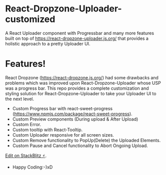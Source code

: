 # React-Dropzone-Uploader-customized

A React Uploader component with Progressbar and many more features built on top of https://react-dropzone-uploader.js.org/ that provides a holistic approach to a pretty Uploader UI.

# Features!
React Dropzone (https://react-dropzone.js.org/) had some drawbacks and problems which was improved upon React-Dropzone-Uploader whose USP was a progress bar.
This repo provides a complete customization and styling solution for React-Dropzone-Uploader to take your Uploader UI to the next level.
  - Custom Progress bar with react-sweet-progress (https://www.npmjs.com/package/react-sweet-progress).
  - Custom Preview components (During upload & After Upload)
  - Custom Error. 
  - Custom tooltip with React-Tooltip.
  - Custom Uploader responsive for all screen sizes.
  - Custom Remove functionality to PopUp(Delete) the Uploaded Elements.
  - Custom Pause and Cancel functionality to Abort Ongoing Upload.

[Edit on StackBlitz ⚡](https://stackblitz.com/edit/react-dropzone-uploader-customized).

  - Happy Coding:-)xD
